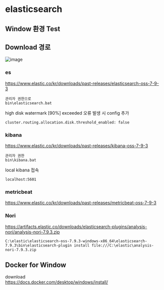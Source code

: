 # elasticsearch

## Window 환경 Test

## Download 경로   
![image](https://user-images.githubusercontent.com/10610884/131291698-79e46ff5-aef6-4034-bde0-5f8065e3722b.png)



### es
https://www.elastic.co/kr/downloads/past-releases/elasticsearch-oss-7-9-3
```
관리자 권한으로
bin\elasticsearch.bat
```

high disk watermark [90%] exceeded 오류 발생 시 config 추가
```
cluster.routing.allocation.disk.threshold_enabled: false
```


### kibana
https://www.elastic.co/kr/downloads/past-releases/kibana-oss-7-9-3
```
관리자 권한
bin\kibana.bat
```
local kibana 접속   
```
localhost:5601
```




### metricbeat
https://www.elastic.co/kr/downloads/past-releases/metricbeat-oss-7-9-3

### Nori
https://artifacts.elastic.co/downloads/elasticsearch-plugins/analysis-nori/analysis-nori-7.9.3.zip
```
C:\elastic\elasticsearch-oss-7.9.3-windows-x86_64\elasticsearch-7.9.3\bin\elasticsearch-plugin install file:///C:\elastic\analysis-nori-7.9.3.zip
```


## Docker for Window

download   
https://docs.docker.com/desktop/windows/install/
